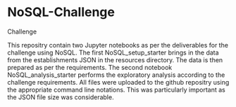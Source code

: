 # NoSQL-Challenge
Challenge


This repositry contain two Jupyter notebooks as per the deliverables for the challenge using NoSQL. 
The first NoSQL_setup_starter brings in the data from the establishments JSON in the resources directory. 
The data is then prepared as per the requirements.
The second notebook NoSQL_analysis_starter performs the exploratory analysis according to the challenge requirements.
All files were uploaded to the github repositry using the appropriate command line notations. This was particularly important as the JSON file size was considerable. 
